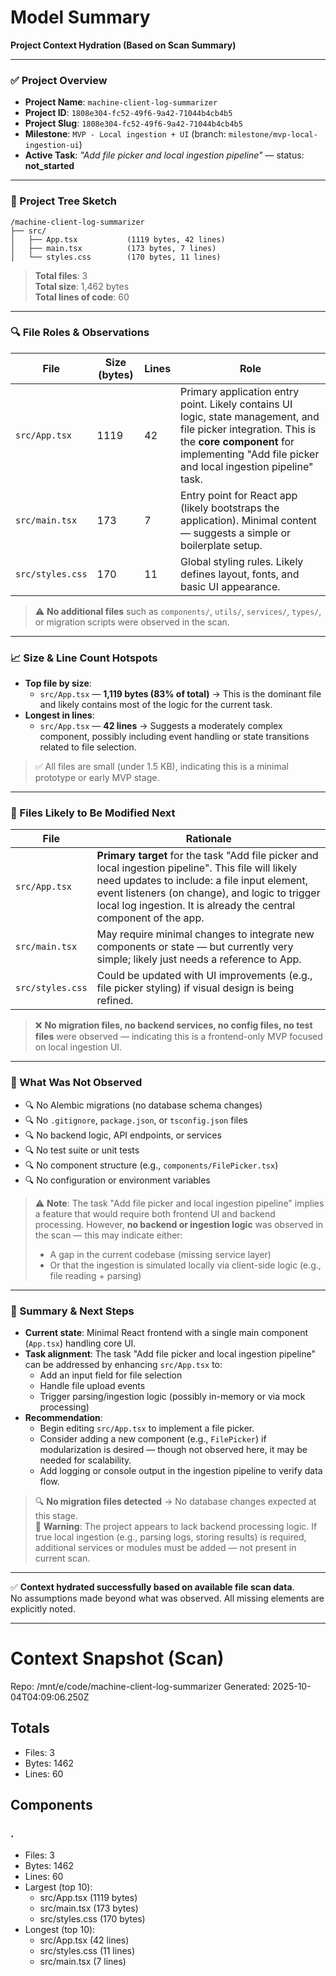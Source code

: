 # Model Summary

**Project Context Hydration (Based on Scan Summary)**

---

### ✅ Project Overview  
- **Project Name**: `machine-client-log-summarizer`  
- **Project ID**: `1808e304-fc52-49f6-9a42-71044b4cb4b5`  
- **Project Slug**: `1808e304-fc52-49f6-9a42-71044b4cb4b5`  
- **Milestone**: `MVP - Local ingestion + UI` (branch: `milestone/mvp-local-ingestion-ui`)  
- **Active Task**: *"Add file picker and local ingestion pipeline"* — status: **not_started**  

---

### 📁 Project Tree Sketch

```
/machine-client-log-summarizer
├── src/
│   ├── App.tsx           (1119 bytes, 42 lines)
│   ├── main.tsx          (173 bytes, 7 lines)
│   └── styles.css        (170 bytes, 11 lines)
```

> **Total files**: 3  
> **Total size**: 1,462 bytes  
> **Total lines of code**: 60  

---

### 🔍 File Roles & Observations

| File | Size (bytes) | Lines | Role |
|------|--------------|-------|------|
| `src/App.tsx` | 1119 | 42 | Primary application entry point. Likely contains UI logic, state management, and file picker integration. This is the **core component** for implementing "Add file picker and local ingestion pipeline" task. |
| `src/main.tsx` | 173 | 7 | Entry point for React app (likely bootstraps the application). Minimal content — suggests a simple or boilerplate setup. |
| `src/styles.css` | 170 | 11 | Global styling rules. Likely defines layout, fonts, and basic UI appearance. |

> ⚠️ **No additional files** such as `components/`, `utils/`, `services/`, `types/`, or migration scripts were observed in the scan.

---

### 📈 Size & Line Count Hotspots

- **Top file by size**:  
  - `src/App.tsx` — **1,119 bytes (83% of total)** → This is the dominant file and likely contains most of the logic for the current task.
- **Longest in lines**:  
  - `src/App.tsx` — **42 lines** → Suggests a moderately complex component, possibly including event handling or state transitions related to file selection.

> ✅ All files are small (under 1.5 KB), indicating this is a minimal prototype or early MVP stage.

---

### 🚀 Files Likely to Be Modified Next

| File | Rationale |
|------|---------|
| `src/App.tsx` | **Primary target** for the task "Add file picker and local ingestion pipeline". This file will likely need updates to include: a file input element, event listeners (on change), and logic to trigger local log ingestion. It is already the central component of the app. |
| `src/main.tsx` | May require minimal changes to integrate new components or state — but currently very simple; likely just needs a reference to App. |
| `src/styles.css` | Could be updated with UI improvements (e.g., file picker styling) if visual design is being refined. |

> ❌ **No migration files, no backend services, no config files, no test files** were observed — indicating this is a frontend-only MVP focused on local ingestion UI.

---

### 🚫 What Was Not Observed

- 🔍 No Alembic migrations (no database schema changes)
- 🔍 No `.gitignore`, `package.json`, or `tsconfig.json` files
- 🔍 No backend logic, API endpoints, or services
- 🔍 No test suite or unit tests
- 🔍 No component structure (e.g., `components/FilePicker.tsx`)
- 🔍 No configuration or environment variables

> ⚠️ **Note**: The task "Add file picker and local ingestion pipeline" implies a feature that would require both frontend UI and backend processing. However, **no backend or ingestion logic** was observed in the scan — this may indicate either:
> - A gap in the current codebase (missing service layer)
> - Or that the ingestion is simulated locally via client-side logic (e.g., file reading + parsing)

---

### 📝 Summary & Next Steps

- **Current state**: Minimal React frontend with a single main component (`App.tsx`) handling core UI.
- **Task alignment**: The task "Add file picker and local ingestion pipeline" can be addressed by enhancing `src/App.tsx` to:
  - Add an input field for file selection
  - Handle file upload events
  - Trigger parsing/ingestion logic (possibly in-memory or via mock processing)
- **Recommendation**:
  - Begin editing `src/App.tsx` to implement a file picker.
  - Consider adding a new component (e.g., `FilePicker`) if modularization is desired — though not observed here, it may be needed for scalability.
  - Add logging or console output in the ingestion pipeline to verify data flow.

> 🔍 **No migration files detected** → No database changes expected at this stage.  
> 🚨 **Warning**: The project appears to lack backend processing logic. If true local ingestion (e.g., parsing logs, storing results) is required, additional services or modules must be added — not present in current scan.

---

✅ **Context hydrated successfully based on available file scan data**.  
No assumptions made beyond what was observed. All missing elements are explicitly noted.

---

# Context Snapshot (Scan)

Repo: /mnt/e/code/machine-client-log-summarizer
Generated: 2025-10-04T04:09:06.250Z

## Totals
- Files: 3
- Bytes: 1462
- Lines: 60

## Components
### .
- Files: 3
- Bytes: 1462
- Lines: 60
- Largest (top 10):
  - src/App.tsx (1119 bytes)
  - src/main.tsx (173 bytes)
  - src/styles.css (170 bytes)
- Longest (top 10):
  - src/App.tsx (42 lines)
  - src/styles.css (11 lines)
  - src/main.tsx (7 lines)
